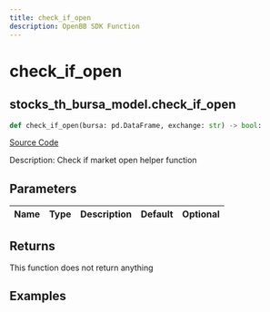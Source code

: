 ```yaml
---
title: check_if_open
description: OpenBB SDK Function
---
```


# check_if_open

## stocks_th_bursa_model.check_if_open

```python title='openbb_terminal/stocks/tradinghours/bursa_model.py'
def check_if_open(bursa: pd.DataFrame, exchange: str) -> bool:
```
[Source Code](https://github.com/OpenBB-finance/OpenBBTerminal/tree/main/openbb_terminal/stocks/tradinghours/bursa_model.py#L156)

Description: Check if market open helper function

## Parameters

| Name | Type | Description | Default | Optional |
| ---- | ---- | ----------- | ------- | -------- |

## Returns

This function does not return anything

## Examples


